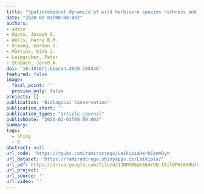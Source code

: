 ```yaml
---
title: "Spatiotemporal dynamics of wild herbivore species richness and occupancy across a savannah rangeland: Implications for conservation"
date: "2020-02-01T00:00:00Z"
authors:
- admin
- Ogutu, Joseph O. 
- Wells, Harry B.M. 
- Ojwang, Gordon O. 
- Martins, Dino J. 
- Leimgruber, Peter 
- Stabach, Jared A.
doi: '10.1016/j.biocon.2020.108436'
featured: false
image:
  focal_point: ''
  preview_only: false
projects: []
publication: 'Biological Conservation'
publication_short: ''
publication_types: "article-journal"
publishDate: "2020-02-01T00:00:00Z"
summary: 
tags: 
  - Shiny
  - R
abstract: null
url_code: 'https://rpubs.com/ramirocrego/LaikipiaHerbCommDyn'
url_dataset: 'https://ramirodcrego.shinyapps.io/Laikipia/'
url_pdf: https://drive.google.com/file/d/1JNMYB8qkE64rUN-f8ilDPHtAH9UJH0ya/view
url_project: ''
url_source: ''
url_video: ''
---
```



